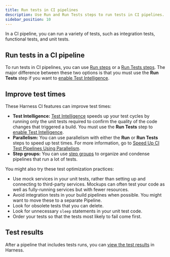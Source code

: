 ```yaml
---
title: Run tests in CI pipelines
description: Use Run and Run Tests steps to run tests in CI pipelines.
sidebar_position: 10
---
```


In a CI pipeline, you can run a variety of tests, such as integration tests, functional tests, and unit tests.

## Run tests in a CI pipeline

To run tests in CI pipelines, you can use [Run steps](../run-ci-scripts/run-a-script-in-a-ci-stage.md) or a [Run Tests steps](./configure-run-tests-step-settings.md). The major difference between these two options is that you must use the **Run Tests** step if you want to [enable Test Intelligence](./set-up-test-intelligence.md).

## Improve test times

These Harness CI features can improve test times:

* **Test Intelligence:** [Test Intelligence](../../ci-quickstarts/test-intelligence-concepts.md) speeds up your test cycles by running only the unit tests required to confirm the quality of the code changes that triggered a build. You must use the **Run Tests** step to [enable Test Intelligence](./set-up-test-intelligence.md).
* **Parallelism:** You can use parallelism with either the **Run** or **Run Tests** steps to speed up test times. For more information, go to [Speed Up CI Test Pipelines Using Parallelism](/docs/platform/pipelines/speed-up-ci-test-pipelines-using-parallelism/).
* **Step groups:** You can use [step groups](../optimize-and-more/group-ci-steps-using-step-groups.md) to organize and condense pipelines that run a lot of tests.

You might also try these test optimization practices:

* Use mock services in your unit tests, rather than setting up and connecting to third-party services. Mockups can often test your code as well as fully-running services but with fewer resources.
* Avoid integration tests in your build pipelines when possible. You might want to move these to a separate Pipeline.
* Look for obsolete tests that you can delete.
* Look for unnecessary `sleep` statements in your unit test code.
* Order your tests so that the tests most likely to fail come first.

## Test results

After a pipeline that includes tests runs, you can [view the test results](./viewing-tests.md) in Harness.
